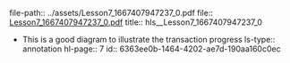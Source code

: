 file-path:: ../assets/Lesson7_1667407947237_0.pdf
file:: [Lesson7_1667407947237_0.pdf](../assets/Lesson7_1667407947237_0.pdf)
title:: hls__Lesson7_1667407947237_0

- This is a good diagram to illustrate the transaction progress
  ls-type:: annotation
  hl-page:: 7
  id:: 6363ee0b-1464-4202-ae7d-190aa160c0ec